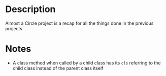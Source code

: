 # Description
Almost a Circle project is a recap for all the things done in the previous projects

# Notes
* A class method when called by a child class has its `cls` referring to the child class instead of the parent class itself
